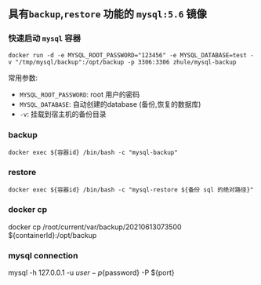 ## 具有`backup`,`restore` 功能的 `mysql:5.6` 镜像

### 快速启动 `mysql` 容器

```text
docker run -d -e MYSQL_ROOT_PASSWORD="123456" -e MYSQL_DATABASE=test -v "/tmp/mysql/backup":/opt/backup -p 3306:3306 zhule/mysql-backup
```

常用参数:
- `MYSQL_ROOT_PASSWORD`: root 用户的密码
- `MYSQL_DATABASE`: 自动创建的database (备份,恢复的数据库)
- `-v`: 挂载到宿主机的备份目录

### backup

```text
docker exec ${容器id} /bin/bash -c "mysql-backup"
```

### restore

```text
docker exec ${容器id} /bin/bash -c "mysql-restore ${备份 sql 的绝对路径}"
```

### docker cp
docker cp /root/current/var/backup/20210613073500 ${containerId}:/opt/backup

### mysql connection 
mysql -h 127.0.0.1 -u ${user} -p${password} -P ${port}